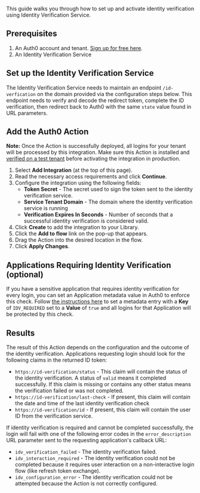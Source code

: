 This guide walks you through how to set up and activate identity verification using Identity Verification Service.

## Prerequisites

1. An Auth0 account and tenant. [Sign up for free here](https://auth0.com/signup).
2. An Identity Verification Service

## Set up the Identity Verification Service

The Identity Verification Service needs to maintain an endpoint `/id-verfication` on the domain provided via the configuration steps below. This endpoint needs to verify and decode the redirect token, complete the ID verification, then redirect back to Auth0 with the same `state` value found in URL parameters. 

## Add the Auth0 Action

**Note:** Once the Action is successfully deployed, all logins for your tenant will be processed by this integration. Make sure this Action is installed and [verified on a test tenant](https://auth0.com/docs/get-started/auth0-overview/create-tenants/set-up-multiple-environments) before activating the integration in production.

1. Select **Add Integration** (at the top of this page).
1. Read the necessary access requirements and click **Continue**.
1. Configure the integration using the following fields:
   * **Token Secret** - The secret used to sign the token sent to the identity verification service.
   * **Service Tenant Domain** - The domain where the identity verification service is running
   * **Verification Expires In Seconds** - Number of seconds that a successful identity verification is considered valid.
1. Click **Create** to add the integration to your Library.
1. Click the **Add to flow** link on the pop-up that appears.
1. Drag the Action into the desired location in the flow.
1. Click **Apply Changes**.

## Applications Requiring Identity Verification (optional)

If you have a sensitive application that requires identity verification for every login, you can set an Application metadata value in Auth0 to enforce this check. Follow [the instructions here](https://auth0.com/docs/get-started/applications/configure-application-metadata) to set a metadata entry with a **Key** of `IDV_REQUIRED` set to a **Value** of `true` and all logins for that Application will be protected by this check.

## Results

The result of this Action depends on the configuration and the outcome of the identity verification. Applications requesting login should look for the following claims in the returned ID token:

- `https://id-verification/status` - This claim will contain the status of the identity verification. A status of `valid` means it completed successfully. If this claim is missing or contains any other status means the verification failed or was not completed.
- `https://id-verification/last-check` - If present, this claim will contain the date and time of the last identity verification check 
- `https://id-verification/id` - If present, this claim will contain the user ID from the verification service.

If identity verification is required and cannot be completed successfully, the login will fail with one of the following error codes in the `error_description` URL parameter sent to the requesting application's callback URL:

- `idv_verification_failed` - The identity verification failed.
- `idv_interaction_required` - The identity verification could not be completed because it requires user interaction on a non-interactive login flow (like refresh token exchange).
- `idv_configuration_error` - The identity verification could not be attempted because the Action is not correctly configured.
